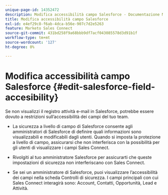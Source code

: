 ```yaml
---
unique-page-id: 14352472
description: Modifica accessibilità campo Salesforce - Documentazione Marketo - Documentazione del prodotto
title: Modifica accessibilità campo Salesforce
exl-id: e4ef29c8-f6ab-4dca-b56e-907c7d2e5263
feature: Marketo Sales Connect
source-git-commit: 431bd258f9a68bbb9df7acf043085578d3d91b1f
workflow-type: tm+mt
source-wordcount: '127'
ht-degree: 0%

---
```


# Modifica accessibilità campo Salesforce {#edit-salesforce-field-accesibility}

Se non visualizzi il registro attività e-mail in Salesforce, potrebbe essere dovuto a restrizioni sull’accessibilità dei campi del tuo team.

* La sicurezza a livello di campo di Salesforce consente agli amministratori di Salesforce di definire quali informazioni sono visualizzabili e modificabili dagli utenti. Quando si imposta la protezione a livello di campo, assicurarsi che non interferisca con la possibilità per gli utenti di visualizzare i campi Sales Connect.

* Rivolgiti al tuo amministratore Salesforce per assicurarti che queste impostazioni di sicurezza non interferiscano con Sales Connect.

* Se sei un amministratore di Salesforce, puoi visualizzare l’accessibilità dei campi nella scheda Controlli di sicurezza. I campi principali con cui Sales Connect interagirà sono: Account, Contatti, Opportunità, Lead e Attività.
